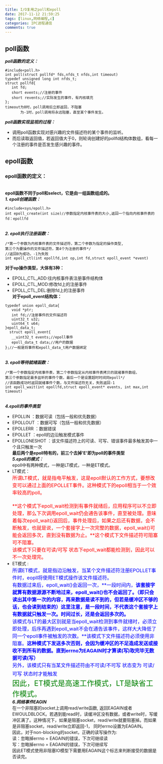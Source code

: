 ```yaml
---
title: I/O复用之poll和epoll
date: 2017-11-12 21:59:25
tags: [linux,网络编程,c]
categories: IPC进程通信
comments: true
---
```

## poll函数
***poll函数的定义：***
```
#include<poll.h>
int poll(struct pollfd* fds,nfds_t nfds,int timeout)
typedef unsigned long int nfds_t;
struct pollfd{
   int fd;
   short events;//注册的事件
   short revents;//实际发生的事件，有内核填充
};
timeout为0时，poll调用后立即返回，不阻塞
       为-1时，poll调用将永远阻塞，直至某个事件发生。
```
***poll函数实现监视的过程：***

*  调用poll函数实现对感兴趣的文件描述符的某个事件的监听。
* 而后读取返回值，若返回值大于0，则轮询创建好的pollfd结构体数组，看每一个注册的事件是否发生感兴趣的事件。

## epoll函数

### epoll函数的定义：
**<br>epoll函数不同于poll和select，它是由一组函数组成的。**
***<br>1. epoll创建函数：***
```
#include<sys/epoll.h>
int epoll_create(int size)//参数指定内核事件表的大小,返回一个指向内核事件表的fd：epollfd
```
***<br>2. epoll执行注册函数：***
```
/*第一个参数为内核事件表的文件描述符，第二个参数为指定的操作类型,
第三个为要操作的文件描述符，第4个为注册的事件*/
//返回0为成功，-1为失败
int epoll_ctl(int epollfd,int op,int fd,struct epoll_event *event)
```
**对于op操作类型，大体有3种：**
 * EPOLL_CTL_ADD:往内核事件表注册事件结构体
 * EPOLL_CTL_MOD:修改fd上的注册事件
 * EPOLL_CTL_DEL:删除fd上的注册事件
**<br>对于epoll_event结构体：**
```
typedef union epoll_data{
   void *ptr;
   int fd;//注册事件的文件描述符
   uint32_t u32;
   uint64_t u64;
}epoll_data_t;
  struct epoll_event{
   __uint32_t events;//epoll事件
   epoll_data_t data;//用户的数据
};//一般是将事件和epoll_data_t用户数据绑定
```
***<br>3. epoll等待就绪函数：***
```
/*第一个参数指定内核事件表，第二个参数指定从内核事件表拷贝的就绪事件数组，
第三个参数指定最多监听的事件个数，最后一个是设置超时时间同epoll*/
//该函数成功时返回就绪事件个数，与文件描述符无关，失败返回-1
int epoll_wait(int epollfd,struct epoll_event* events, int max,int timeout)
```
***<br>4.epoll的事件类型***
* EPOLLIN   ：数据可读（包括一般和优先数据）
* EPOLLOUT  ：数据可写（包括一般和优先数据）
* EPOLLERR ：数据错误
* EPOLLET ：epoll的边沿触发模式事件
* EPOLLONESHOT ：该文件描述符上的可读、可写、错误事件最多触发其中一个且只触发一次
  **<br>最后两个是epoll特有的，前三个去掉'E'即为poll的事件类型**
***<br>5.epoll的模式：***
<br>epoll中有两种模式，一种是LT模式，一种是ET模式。
* LT模式：
  <br><font color=red size = 3>所谓LT模式，就是指电平触发，这是epoll默认的工作方式，要想改变可以通过上面的EPOLLET事件。这种模式下的epoll相当于一个效率较高的poll。<br><br>**这个模式下epoll_wait检测到有事件就绪后，应用程序可以不立即处理，那么下次调用epoll_wait仍会通告该事件，直至被处理。意味着每次epoll_wait()返回后，事件处理后，如果之后还有数据，会不断触发，也就是说，一个套接字上一次完整的数据，epoll_wait()可能会返回多次，直到没有数据为止。**这个模式下文件描述符可阻塞可不阻塞。<br>该模式下只要在可读/可写 状态下epoll_wait都能检测到，因此可以不一次处理完。</font>
* ET模式  :
<br><font color = blue size = 3>所谓ET模式，就是指边沿触发，当某个文件描述符注册EPOLLET事件时，eopll将使用ET模式操作该文件描述符。<br>有数据过来后，epoll_wait()会返回一次，**一段时间内，**该套接字就算有数据源源不断地过来，epoll_wait()也不会返回了。（即只会读出其中第一次的内容，再来数据是读不到的，但若是缓冲区不够的话，也会读到结束的）这里注意，是一段时间，不代表这个套接字上有数据就只触发一次。时间过长，还是会返回多次的。**<br>该模式与LT的最大区别就是当epoll_wait检测到事件就绪时，必须立即处理，后序再遇到epoll_wait不会在通告该事件，这样大大降低了同一个epoll事件被触发的次数。**该模式下文件描述符必须使用非阻塞。**这种模式下发送多次否则，会因为缓冲区的不足造成发送或接收不到所有的数据。直到errno为EAGAIN时才算读(写)取完毕无数据可读(写）**<br>另外，该模式只有当某文件描述符由不可读/不可写 状态变为 可读/可写 状态时才能触发</font>
<font size = 5 color = green><br>因此，ET模式是高速工作模式，LT是缺省工作模式。</font>
***<br>6.网络事件EAGIN***
<BR>在一个非阻塞的socket上调用read/write函数, 返回EAGAIN或者EWOULDBLOCK。若遇到能read时，读缓冲区没有数据，或者write时，写缓冲区满了。这种情况下，如果是阻塞socket，read/write就要阻塞掉。而如果是非阻塞socket，read/write立即返回-1， 同时errno设置为EAGAIN。
<br>因此，对于non-blocking的socket，正确的读写操作为:
<br>读：忽略掉errno = EAGAIN的错误，下次可继续读
<br>写：忽略掉errno = EAGAIN的错误，下次可继续写
<br>因此ET模式使用非阻塞IO模型下需要用EAGAIN这个标志来判断接受的数据是否读完。
